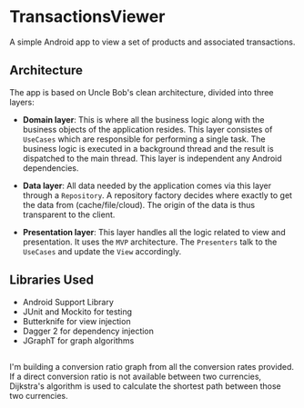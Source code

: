 # TransactionsViewer

A simple Android app to view a set of products and associated transactions.

## Architecture

The app is based on Uncle Bob's clean architecture, divided into three layers:

- **Domain layer**: This is where all the business logic along with the business objects of the application resides. 
This layer consistes of `UseCases` which are responsible for performing a single task. The business logic is executed in a 
background thread and the result is dispatched to the main thread. This layer is independent any Android dependencies. 

- **Data layer**: All data needed by the application comes via this layer through a `Repository`. A repository factory decides
where exactly to get the data from (cache/file/cloud). The origin of the data is thus transparent to the client.

- **Presentation layer**: This layer handles all the logic related to view and presentation. It uses the `MVP` architecture.
The `Presenters` talk to the `UseCases` and update the `View` accordingly.

## Libraries Used 
- Android Support Library
- JUnit and Mockito for testing
- Butterknife for view injection
- Dagger 2 for dependency injection
- JGraphT for graph algorithms

##

I'm building a conversion ratio graph from all the conversion rates provided.
If a direct conversion ratio is not available between two currencies, Dijkstra's algorithm is used to calculate the 
shortest path between those two currencies.


